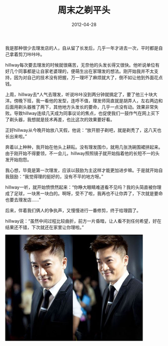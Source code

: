﻿---
title: "周末之剃平头"
date: 2012-04-28
categories: 
  - "essay"
tags: 
  - "剃头"
  - "周末"
  - "日记"
---

我是那种很少去理发店的人，自从留了长发后，几乎一年才进去一次，平时都是自己拿着剪刀咔咔咔。

hillway每次要去理发的时候就很痛苦，无奈他的头发长得又很快。他听说单位有好几个同事都是让自家老婆理的，便萌生出在家理发的想法。刚开始我并不太支持，因为对自己的技术没有把握，万一理坏了麻烦就大了，倒不如让他到外面花点钱。

上周，hillway去\*人气去理发，听说咔咔没到两分钟就搞定了，要了他三十块大洋。傍晚下班，我一看他的发型，连呼不值，理发师简直就是胡弄人，左右两边和后面用剃头器推了两下，其他地方头发长的要命，几乎一点没有动。效果非常失败。导致hillway连续几天成为同事议论的焦点，也促使我们一鼓作气在网上买下了剃头器，我想就是技术再差，也比这次的效果要好看。

正好hillway从今晚开始放八天假，他说：“放开胆子剃吧，就是剃秃了，这八天也长出来啦。”

奔着以上种种，我开始在他头上耕耘。没有理发围巾，就用几张洗碗围裙拼起来。由于刚开始不得要领，不一会儿，hillway照照镜子就开始指着他的长短不一的头发开始抱怨。

我心想，毕竟是第一次理发，应该以鼓励为主这样才能更加进步嘛。于是就开始自我鼓励：“我觉得理的挺好的，没有不平的地方呀。”

hillway一听，就开始愤愤然起来：“你睁大眼睛难道看不见吗？我的头简直被你理成了足球，一块黑一块白的。啊呀，受不了啦，我再也不让你弄了，下次就是要命也要去理发店……”

后来，伴着我们俩人的争执声，又慢慢进行一番修剪，终于给理圆了。

hillway说：“虽然中间过程比较曲折，前方一片昏暗，让人看不到任何希望，好在结果还不错，下次就还在家里让你理啦。”

![7123321501_e24c1e7b98_z](/images/6977473438_352f07a40d_z.jpg)
